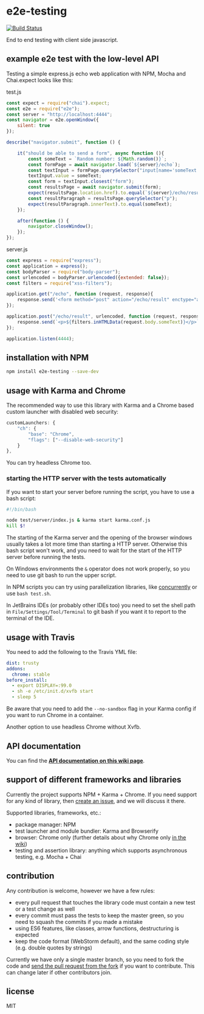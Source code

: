 # e2e-testing

[![Build Status](https://travis-ci.org/inf3rno/e2e-testing.svg?branch=master)](https://travis-ci.org/inf3rno/e2e-testing)

End to end testing with client side javascript.

## example e2e test with the low-level API

Testing a simple express.js echo web application with NPM, Mocha and Chai.expect looks like this:

test.js
```js
const expect = require("chai").expect;
const e2e = require("e2e");
const server = "http://localhost:4444";
const navigator = e2e.openWindow({
    silent: true
});

describe("navigator.submit", function () {

    it("should be able to send a form", async function (){
        const someText = `Random number: ${Math.random()}`;
        const formPage = await navigator.load(`${server}/echo`);
        const textInput = formPage.querySelector("input[name='someText']");
        textInput.value = someText;
        const form = textInput.closest("form");
        const resultsPage = await navigator.submit(form);
        expect(resultsPage.location.href).to.equal(`${server}/echo/result`);
        const resultParagraph = resultsPage.querySelector("p");
        expect(resultParagraph.innerText).to.equal(someText);
    });

    after(function () {
        navigator.closeWindow();
    });
});
```

server.js
```js
const express = require("express");
const application = express();
const bodyParser = require("body-parser");
const urlencoded = bodyParser.urlencoded({extended: false});
const filters = require("xss-filters");

application.get("/echo", function (request, response){
    response.send('<form method="post" action="/echo/result" enctype="application/x-www-form-urlencoded; charset=utf-8"><input type="text" name="someText" /></form>');
});

application.post("/echo/result", urlencoded, function (request, response) {
    response.send(`<p>${filters.inHTMLData(request.body.someText)}</p>`);
});

application.listen(4444);
```


## installation with NPM

```sh
npm install e2e-testing --save-dev
```

## usage with Karma and Chrome

The recommended way to use this library with Karma and a Chrome based custom launcher with disabled web security:
```js
customLaunchers: {
    "ch": {
        "base": "Chrome",
        "flags": ["--disable-web-security"]
    }
},
```

You can try headless Chrome too.

### starting the HTTP server with the tests automatically

If you want to start your server before running the script, you have to use a bash script:
```sh
#!/bin/bash

node test/server/index.js & karma start karma.conf.js
kill $!
```

The starting of the Karma server and the opening of the browser windows usually takes a lot more time than starting a HTTP server.
Otherwise this bash script won't work, and you need to wait for the start of the HTTP server before running the tests.

On Windows environments the `&` operator does not work properly, so you need to use git bash to run the upper script.

In NPM scripts you can try using parallelization libraries, like [concurrently](https://github.com/kimmobrunfeldt/concurrently) or use `bash test.sh`.

In JetBrains IDEs (or probably other IDEs too) you need to set the shell path in `File/Settings/Tool/Terminal` to git bash if you want it to report to the terminal of the IDE.

## usage with Travis

You need to add the following to the Travis YML file:
```yml
dist: trusty
addons:
  chrome: stable
before_install:
  - export DISPLAY=:99.0
  - sh -e /etc/init.d/xvfb start
  - sleep 5
```

Be aware that you need to add the `--no-sandbox` flag in your Karma config if you want to run Chrome in a container.

Another option to use headless Chrome without Xvfb.

## API documentation

You can find the [**API documentation on this wiki page**](https://github.com/inf3rno/e2e-testing/wiki/documentation).

## support of different frameworks and libraries

Currently the project supports NPM + Karma + Chrome. If you need support for any kind of library, then [create an issue](https://github.com/inf3rno/e2e-testing/issues/new), and we will discuss it there.

Supported libraries, frameworks, etc.:
- package manager: NPM
- test launcher and module bundler: Karma and Browserify
- browser: Chrome only (further details about why Chrome only [in the wiki](https://github.com/inf3rno/e2e-testing/wiki/browser-support-and-browser-features))
- testing and assertion library: anything which supports asynchronous testing, e.g. Mocha + Chai

## contribution

Any contribution is welcome, however we have a few rules:
 - every pull request that touches the library code must contain a new test or a test change as well
 - every commit must pass the tests to keep the master green, so you need to squash the commits if you made a mistake
 - using ES6 features, like classes, arrow functions, destructuring is expected
 - keep the code format (WebStorm default), and the same coding style (e.g. double quotes by strings)

Currently we have only a single master branch, so you need to fork the code and
[send the pull request from the fork](https://help.github.com/articles/creating-a-pull-request-from-a-fork/)
if you want to contribute. This can change later if other contributors join.

## license

MIT